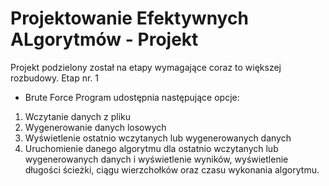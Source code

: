 # Projektowanie Efektywnych ALgorytmów - Projekt

Projekt podzielony został na etapy wymagające coraz to większej rozbudowy.
Etap nr. 1
- Brute Force
Program udostępnia następujące opcje:
1. Wczytanie danych z pliku
2. Wygenerowanie danych losowych
3. Wyświetlenie ostatnio wczytanych lub wygenerowanych danych
4. Uruchomienie danego algorytmu dla ostatnio wczytanych lub wygenerowanych danych i
wyświetlenie wyników, wyświetlenie długości ścieżki, ciągu wierzchołków oraz czasu wykonania
algorytmu.
